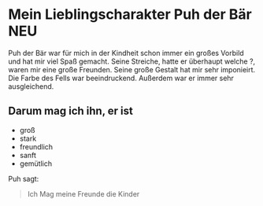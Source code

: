 # Mein Lieblingscharakter Puh der Bär NEU

Puh der Bär war für mich in der Kindheit schon immer ein großes Vorbild und hat mir viel Spaß gemacht.
Seine Streiche, hatte er überhaupt welche ?, waren mir eine große Freunden. Seine große Gestalt hat mir
sehr imponieirt. Die Farbe des Fells war beeindruckend. Außerdem war er immer sehr ausgleichend.

## Darum mag ich ihn, er ist

* groß
* stark
* freundlich
* sanft
* gemütlich

Puh sagt:

> Ich Mag meine Freunde die Kinder
